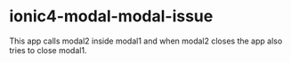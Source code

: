 # ionic4-modal-modal-issue
This app calls modal2 inside modal1 and when modal2 closes the app also tries to close modal1.
